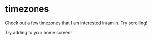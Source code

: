 # timezones

Check out a few timezones that I am interested in/am in. Try scrolling!

Try adding to your home screen!

